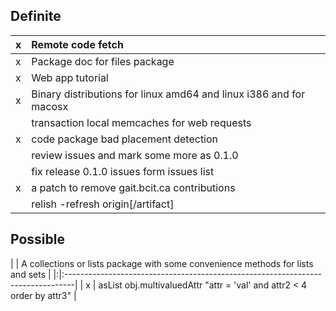 ## Definite ##

| x | Remote code fetch |
|:--|:------------------|
| x | Package doc for files package |
| x |  Web app tutorial |
| x | Binary distributions for linux amd64 and linux i386 and for macosx |
|   |  transaction local memcaches for web requests |
| x | code package bad placement detection |
|   | review issues and mark some more as 0.1.0 |
|   | fix release 0.1.0 issues form issues list |
| x | a patch to remove gait.bcit.ca contributions |
|   | relish -refresh origin[/artifact] |

## Possible ##

| | A collections or lists package with some convenience methods for lists and sets |
|:|:--------------------------------------------------------------------------------|
| x | asList obj.multivaluedAttr "attr = 'val' and attr2 < 4 order by attr3"          |